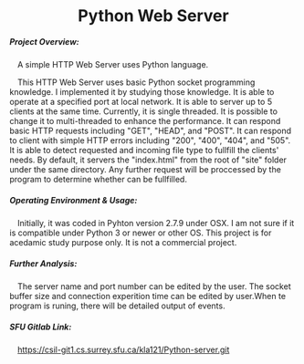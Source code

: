 <h1 align="center">Python Web Server</h1>
  
##### Project Overview:  
&ensp;&ensp;A simple HTTP Web Server uses Python language.

&ensp;&ensp;This HTTP Web Server uses basic Python socket programming knowledge. I implemented it by studying those knowledge. It is able to operate at a specified port at local network. It is able to server up to 5 clients at the same time. Currently, it is single threaded. It is possible to change it to multi-threaded to enhance the performance. It can respond basic HTTP requests including "GET", "HEAD", and "POST". It can respond to client with simple HTTP errors including "200", "400", "404", and "505". It is able to detect requested and incoming file type to fullfill the clients' needs. By default, it servers the "index.html" from the root of "site" folder under the same directory. Any further request will be proccessed by the program to determine whether can be fullfilled.

##### Operating Environment & Usage:
&ensp;&ensp;Initially, it was coded in Pyhton version 2.7.9 under OSX. I am not sure if it is compatible under Python 3 or newer or other OS. This project is for acedamic study purpose only. It is not a commercial project.

##### Further Analysis:
&ensp;&ensp;The server name and port number can be edited by the user. The socket buffer size and connection experition time can be edited by user.When te program is runing, there will be detailed output of events.
  
##### SFU Gitlab Link:
&ensp;&ensp;https://csil-git1.cs.surrey.sfu.ca/kla121/Python-server.git
